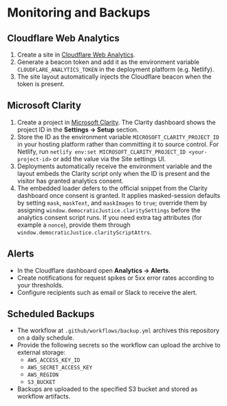 # Monitoring and Backups

## Cloudflare Web Analytics
1. Create a site in [Cloudflare Web Analytics](https://www.cloudflare.com/web-analytics/).
2. Generate a beacon token and add it as the environment variable `CLOUDFLARE_ANALYTICS_TOKEN` in the deployment platform (e.g. Netlify).
3. The site layout automatically injects the Cloudflare beacon when the token is present.

## Microsoft Clarity
1. Create a project in [Microsoft Clarity](https://clarity.microsoft.com/). The Clarity dashboard shows the project ID in the **Settings → Setup** section.
2. Store the ID as the environment variable `MICROSOFT_CLARITY_PROJECT_ID` in your hosting platform rather than committing it to source control. For Netlify, run `netlify env:set MICROSOFT_CLARITY_PROJECT_ID <your-project-id>` or add the value via the Site settings UI.
3. Deployments automatically receive the environment variable and the layout embeds the Clarity script only when the ID is present and the visitor has granted analytics consent.
4. The embedded loader defers to the official snippet from the Clarity dashboard once consent is granted. It applies masked-session defaults by setting `mask`, `maskText`, and `maskImages` to `true`; override them by assigning `window.democraticJustice.claritySettings` before the analytics consent script runs. If you need extra tag attributes (for example a `nonce`), provide them through `window.democraticJustice.clarityScriptAttrs`.

## Alerts
- In the Cloudflare dashboard open **Analytics → Alerts**.
- Create notifications for request spikes or 5xx error rates according to your thresholds.
- Configure recipients such as email or Slack to receive the alert.

## Scheduled Backups
- The workflow at `.github/workflows/backup.yml` archives this repository on a daily schedule.
- Provide the following secrets so the workflow can upload the archive to external storage:
  - `AWS_ACCESS_KEY_ID`
  - `AWS_SECRET_ACCESS_KEY`
  - `AWS_REGION`
  - `S3_BUCKET`
- Backups are uploaded to the specified S3 bucket and stored as workflow artifacts.
